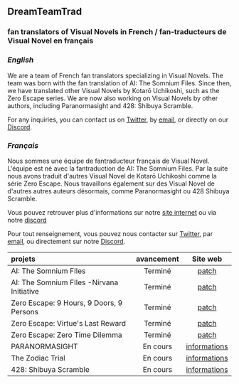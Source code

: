 ## DreamTeamTrad
### fan translators of Visual Novels in French / fan-traducteurs de Visual Novel en français

### _English_

We are a team of French fan translators specializing in Visual Novels. The team was born with the fan translation of AI: The Somnium Files. Since then, we have translated other Visual Novels by Kotarō Uchikoshi, such as the Zero Escape series. We are now also working on Visual Novels by other authors, including Paranormasight and 428: Shibuya Scramble.

For any inquiries, you can contact us on [Twitter](https://x.com/DreamTeamTrad), by [email](https://www.dreamteamtrad.fr/contact/), or directly on our [Discord](https://t.co/O6tlFvR8wa).

### _Français_

Nous sommes une équipe de fantraducteur français de Visual Novel. L'équipe est né avec la fantraduction de AI: The Somnium Files. Par la suite nous avons traduit d'autres Visual Novel de Kotarō Uchikoshi comme la série Zero Escape. Nous travaillons également sur des Visual Novel de d'autres autres auteurs désormais, comme Paranormasight ou 428 Shibuya Scramble.

Vous pouvez retrouver plus d'informations sur notre [site internet](https://www.dreamteamtrad.fr/) ou via notre [discord](https://t.co/O6tlFvR8wa)

Pour tout renseignement, vous pouvez nous contacter sur [Twitter](https://x.com/DreamTeamTrad), par [email](https://www.dreamteamtrad.fr/contact/), ou directement sur notre [Discord](https://t.co/O6tlFvR8wa).


| projets                                    | avancement | Site web                                                                       |
| :----------------------------------------- |:----------:|:------------------------------------------------------------------------------:|
| AI: The Somnium FIles                      | Terminé    | [patch](https://www.dreamteamtrad.fr/ai-the-somnium-files/)                    |
| AI: The Somnium FIles -Nirvana Initiative  | Terminé    | [patch](https://www.dreamteamtrad.fr/ai-the-somnium-files-nirvana-initiative/) |
| Zero Escape: 9 Hours, 9 Doors, 9 Persons   | Terminé    | [patch](https://www.dreamteamtrad.fr/999-9heures-9personnes-9portes/)          |
| Zero Escape: Virtue's Last Reward          | Terminé    | [patch](https://www.dreamteamtrad.fr/vlr-virtues-last-reward/)                 |
| Zero Escape: Zero Time Dilemma             | Terminé    | [patch](https://www.dreamteamtrad.fr/ztd-zero-time-dilemma/)                   |
| PARANORMASIGHT                             | En cours   | [informations](https://www.dreamteamtrad.fr/paranormasight/)                   |
| The Zodiac Trial                           | En cours   | [informations](https://www.dreamteamtrad.fr/the-zodiac-trial/)                 |
| 428: Shibuya Scramble                      | En cours   | [informations](https://www.dreamteamtrad.fr/428-shibuya-scramble/)             |

<!--

**Here are some ideas to get you started:**

🙋‍♀️ A short introduction - what is your organization all about?
🌈 Contribution guidelines - how can the community get involved?
👩‍💻 Useful resources - where can the community find your docs? Is there anything else the community should know?
🍿 Fun facts - what does your team eat for breakfast?
🧙 Remember, you can do mighty things with the power of [Markdown](https://docs.github.com/github/writing-on-github/getting-started-with-writing-and-formatting-on-github/basic-writing-and-formatting-syntax)
-->
